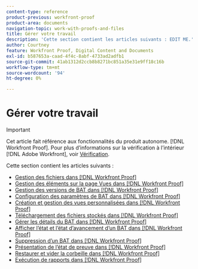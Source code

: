 ```yaml
---
content-type: reference
product-previous: workfront-proof
product-area: documents
navigation-topic: work-with-proofs-and-files
title: Gérer votre travail
description: 'Cette section contient les articles suivants : EDIT ME.'
author: Courtney
feature: Workfront Proof, Digital Content and Documents
exl-id: b587653a-caad-4f4c-8abf-4733ad2adfb1
source-git-commit: 41ab1312d2ccb8b8271bc851a35e31e9ff18c16b
workflow-type: tm+mt
source-wordcount: '94'
ht-degree: 0%

---
```


# Gérer votre travail

>[!IMPORTANT]
>
>Cet article fait référence aux fonctionnalités du produit autonome. [!DNL Workfront Proof]. Pour plus d’informations sur la vérification à l’intérieur [!DNL Adobe Workfront], voir [Vérification](../../../review-and-approve-work/proofing/proofing.md).

Cette section contient les articles suivants :

* [Gestion des fichiers dans [!DNL Workfront Proof]](../../../workfront-proof/wp-work-proofsfiles/manage-your-work/manage-files.md)
* [Gestion des éléments sur la page Vues dans [!DNL Workfront Proof]](../../../workfront-proof/wp-work-proofsfiles/manage-your-work/manage-items-on-views-page.md)
* [Gestion des versions de BAT dans [!DNL Workfront Proof]](../../../workfront-proof/wp-work-proofsfiles/manage-your-work/manage-proof-versions.md)
* [Configuration des paramètres de BAT dans [!DNL Workfront Proof]](../../../workfront-proof/wp-work-proofsfiles/manage-your-work/configure-proof-settings.md)
* [Création et gestion des vues personnalisées dans [!DNL Workfront Proof]](../../../workfront-proof/wp-work-proofsfiles/manage-your-work/create-and-manage-custom-views.md)
* [Téléchargement des fichiers stockés dans [!DNL Workfront Proof]](../../../workfront-proof/wp-work-proofsfiles/manage-your-work/download-files-stored.md)
* [Gérer les détails du BAT dans [!DNL Workfront Proof]](../../../workfront-proof/wp-work-proofsfiles/manage-your-work/manage-proof-details.md)
* [Afficher l’état et l’état d’avancement d’un BAT dans [!DNL Workfront Proof]](../../../workfront-proof/wp-work-proofsfiles/manage-your-work/view-progress-and-status-of-proof.md)
* [Suppression d’un BAT dans [!DNL Workfront Proof]](../../../workfront-proof/wp-work-proofsfiles/manage-your-work/delete-proof.md)
* [Présentation de l’état de preuve dans [!DNL Workfront Proof]](../../../workfront-proof/wp-work-proofsfiles/manage-your-work/proof-state.md)
* [Restaurer et vider la corbeille dans [!DNL Workfront Proof]](../../../workfront-proof/wp-work-proofsfiles/manage-your-work/restore-and-empty-trash.md)
* [Exécution de rapports dans [!DNL Workfront Proof]](../../../workfront-proof/wp-work-proofsfiles/manage-your-work/run-reports.md)

